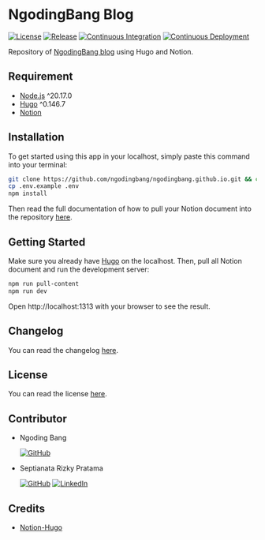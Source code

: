 # NgodingBang Blog

[![License](https://badgen.net/github/license/ngodingbang/ngodingbang.github.io "License")](LICENSE.md)
[![Release](https://badgen.net/github/release/ngodingbang/ngodingbang.github.io "Release")](https://github.com/ngodingbang/ngodingbang.github.io/releases)
[![Continuous Integration](https://github.com/ngodingbang/ngodingbang.github.io/actions/workflows/ci.yml/badge.svg "Continuous Integration")](https://github.com/ngodingbang/ngodingbang.github.io/actions/workflows/ci.yml)
[![Continuous Deployment](https://github.com/ngodingbang/ngodingbang.github.io/actions/workflows/cd.yml/badge.svg "Continuous Deployment")](https://github.com/ngodingbang/ngodingbang.github.io/actions/workflows/cd.yml)

Repository of [NgodingBang blog](https://ngodingbang.my.id) using Hugo and Notion.

## Requirement

- [Node.js](https://nodejs.org) ^20.17.0
- [Hugo](https://gohugo.io) ^0.146.7
- [Notion](https://www.notion.so)

## Installation

To get started using this app in your localhost, simply paste this command into your terminal:

```bash
git clone https://github.com/ngodingbang/ngodingbang.github.io.git && cd ngodingbang.github.io
cp .env.example .env
npm install
```

Then read the full documentation of how to pull your Notion document into the repository [here](https://github.com/HEIGE-PCloud/Notion-Hugo).

## Getting Started

Make sure you already have [Hugo](https://gohugo.io) on the localhost. Then, pull all Notion document and run the development server:

```bash
npm run pull-content
npm run dev
```

Open http://localhost:1313 with your browser to see the result.

## Changelog

You can read the changelog [here](CHANGELOG.md).

## License

You can read the license [here](LICENSE.md).

## Contributor

- Ngoding Bang

  [![GitHub](https://img.shields.io/badge/GitHub-100000?style=for-the-badge&logo=github&logoColor=white "GitHub")](https://github.com/ngodingbang)

- Septianata Rizky Pratama

  [![GitHub](https://img.shields.io/badge/GitHub-100000?style=for-the-badge&logo=github&logoColor=white "GitHub")](https://github.com/ianriizky)
  [![LinkedIn](https://img.shields.io/badge/LinkedIn-white?style=for-the-badge&logo=linkedin&colorB=0a66c2 "LinkedIn")](https://www.linkedin.com/in/ianrizky)

## Credits

- [Notion-Hugo](https://github.com/HEIGE-PCloud/Notion-Hugo)
